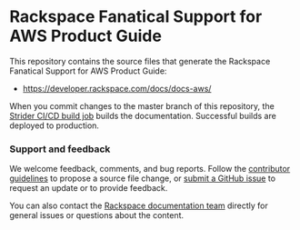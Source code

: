 # Rackspace Fanatical Support for AWS Product Guide

This repository contains the source files that generate the Rackspace Fanatical
Support for AWS Product Guide:

* https://developer.rackspace.com/docs/docs-aws/

When you commit changes to the master branch of this repository, the
[Strider CI/CD build job](https://build.developer.rackspace.com/rackerlabs/docs-aws/)
builds the documentation. Successful builds are deployed to production.

### Support and feedback

We welcome feedback, comments, and bug reports. Follow the [contributor guidelines](CONTRIBUTING.md)
to propose a source file change, or [submit a GitHub issue](https://github.com/rackerlabs/docs-cloud-servers/issues/new)
to request an update or to provide feedback.

You can also contact the [Rackspace documentation team](mailto:devdoc@rackspace.com) directly for general
issues or questions about the content.
